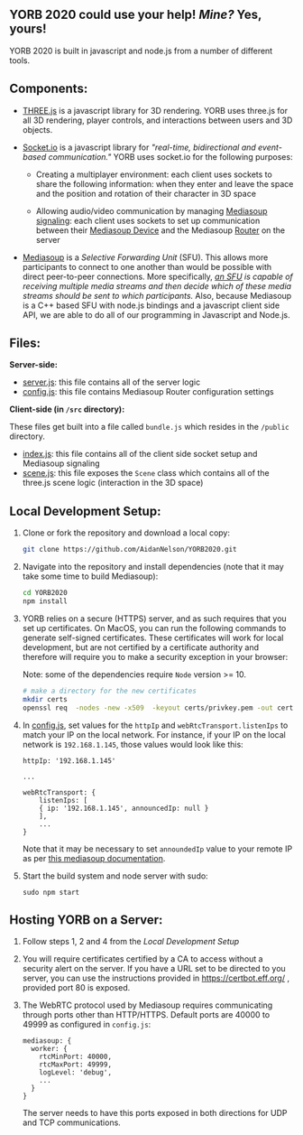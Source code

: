 ## YORB 2020 could use **your** help!  *Mine?*  Yes, yours!  

YORB 2020 is built in javascript and node.js from a number of different tools.

## Components:

* [THREE.js](https://threejs.org/) is a javascript library for 3D rendering. YORB uses three.js for all 3D rendering, player controls, and interactions between users and 3D objects.

* [Socket.io](https://socket.io/) is a javascript library for *"real-time, bidirectional and event-based communication."*  YORB uses socket.io for the following purposes:
    * Creating a multiplayer environment: each client uses sockets to share the following information: when they enter and leave the space and the position and rotation of their character in 3D space
      
    * Allowing audio/video communication by managing [Mediasoup signaling](https://mediasoup.org/documentation/v3/communication-between-client-and-server): each client uses sockets to set up communication between their [Mediasoup Device](https://mediasoup.org/documentation/v3/mediasoup-client/api/#Device) and the Mediasoup [Router](https://mediasoup.org/documentation/v3/mediasoup/api/#Router) on the server

* [Mediasoup](https://mediasoup.org/) is a *Selective Forwarding Unit* (SFU). This allows more participants to connect to one another than would be possible with direct peer-to-peer connections.  More specifically, *[an SFU](https://webrtcglossary.com/sfu/) is capable of receiving multiple media streams and then decide which of these media streams should be sent to which participants.*   Also, because Mediasoup is a C++ based SFU with node.js bindings and a javascript client side API, we are able to do all of our programming in Javascript and Node.js.

## Files:

**Server-side:**

* [server.js](/server.js): this file contains all of the server logic
* [config.js](/config.js): this file contains Mediasoup Router configuration settings

**Client-side (in `/src` directory):**

These files get built into a file called `bundle.js` which resides in the `/public` directory.

* [index.js](/src/index.js): this file contains all of the client side socket setup and Mediasoup signaling
* [scene.js](/src/scene.js): this file exposes the `Scene` class which contains all of the three.js scene logic (interaction in the 3D space)

## Local Development Setup:


1. Clone or fork the repository and download a local copy:
    ```bash
    git clone https://github.com/AidanNelson/YORB2020.git
    ```
2. Navigate into the repository and install dependencies (note that it may take some time to build Mediasoup):
    ```bash
    cd YORB2020
    npm install
    ```
3. YORB relies on a secure (HTTPS) server, and as such requires that you set up certificates.  On MacOS, you can run the following commands to generate self-signed certificates.  These certificates will work for local development, but are not certified by a certificate authority and therefore will require you to make a security exception in your browser:

    Note: some of the dependencies require `Node` version >= 10.

    ```bash
    # make a directory for the new certificates
    mkdir certs 
    openssl req  -nodes -new -x509  -keyout certs/privkey.pem -out certs/fullchain.pem
    ```
    
4. In [config.js](/config.js), set values for the `httpIp` and `webRtcTransport.listenIps` to match your IP on the local network.  For instance, if your IP on the local network is `192.168.1.145`, those values would look like this:

    ```
    httpIp: '192.168.1.145'  

    ...

    webRtcTransport: {
        listenIps: [
        { ip: '192.168.1.145', announcedIp: null } 
        ],
        ...
    }
    ```
    Note that it may be necessary to set `announdedIp` value to your remote IP as per [this mediasoup documentation](https://mediasoup.org/documentation/v3/mediasoup/api/#TransportListenIp).

5. Start the build system and node server with sudo:
    ```
    sudo npm start
    ```


## Hosting YORB on a Server:

1. Follow steps 1, 2 and 4 from the _Local Development Setup_

2. You will require certificates certified by a CA to access without a security alert on the server. 
   If you have a URL set to be directed to you server, you can use the
   instructions provided in https://certbot.eff.org/ , provided port 80 is
   exposed.

3. The WebRTC protocol used by Mediasoup requires communicating through ports
   other than HTTP/HTTPS. Default ports are 40000 to 49999 as configured in `config.js`:
   ```
   mediasoup: {
     worker: {
       rtcMinPort: 40000,
       rtcMaxPort: 49999,
       logLevel: 'debug',
       ...
     }
   }
   ```

   The server needs to have this ports exposed in both directions for UDP and TCP
   communications. 
